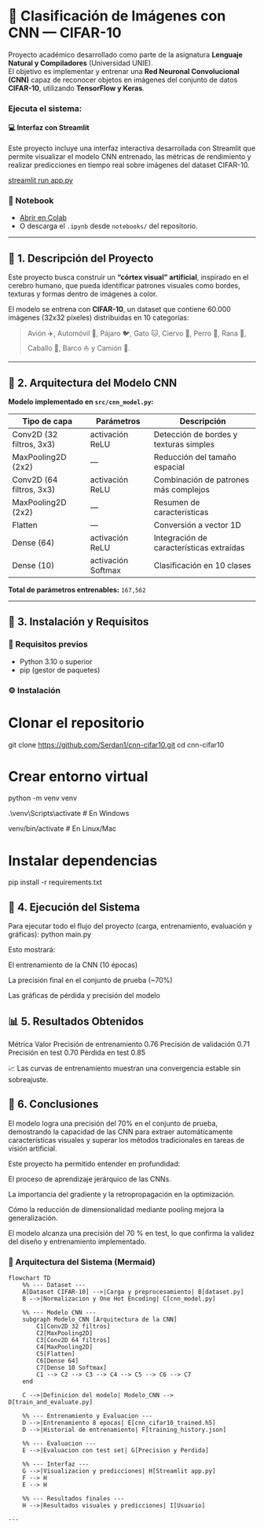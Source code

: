 # 🧠 Clasificación de Imágenes con CNN — CIFAR-10

Proyecto académico desarrollado como parte de la asignatura **Lenguaje Natural y Compiladores** (Universidad UNIE).  
El objetivo es implementar y entrenar una **Red Neuronal Convolucional (CNN)** capaz de reconocer objetos en imágenes del conjunto de datos **CIFAR-10**, utilizando **TensorFlow y Keras**.

### Ejecuta el sistema:

#### 💻 Interfaz con Streamlit

Este proyecto incluye una interfaz interactiva desarrollada con Streamlit que permite visualizar el modelo CNN entrenado, las métricas de rendimiento y realizar predicciones en tiempo real sobre imágenes del dataset CIFAR-10.

[streamlit run app.py](https://cnn-cifar10-gksz6dmdjwxwrydjlsx2rp.streamlit.app/)

### 📓 Notebook
- [Abrir en Colab](https://colab.research.google.com/github/Serdan1/cnn-cifar10/blob/main/notebooks/cnn_cifar10.ipynb)
- O descarga el `.ipynb` desde `notebooks/` del repositorio.

---

## 🚀 1. Descripción del Proyecto

Este proyecto busca construir un **“córtex visual” artificial**, inspirado en el cerebro humano, que pueda identificar patrones visuales como bordes, texturas y formas dentro de imágenes a color.

El modelo se entrena con **CIFAR-10**, un dataset que contiene 60.000 imágenes (32x32 píxeles) distribuidas en 10 categorías:
> Avión ✈️, Automóvil 🚗, Pájaro 🐦, Gato 🐱, Ciervo 🦌, Perro 🐶, Rana 🐸, Caballo 🐴, Barco ⛵ y Camión 🚚.

---

## 🧱 2. Arquitectura del Modelo CNN

**Modelo implementado en `src/cnn_model.py`:**

| Tipo de capa | Parámetros | Descripción |
|---------------|-------------|--------------|
| Conv2D (32 filtros, 3x3) | activación ReLU | Detección de bordes y texturas simples |
| MaxPooling2D (2x2) | — | Reducción del tamaño espacial |
| Conv2D (64 filtros, 3x3) | activación ReLU | Combinación de patrones más complejos |
| MaxPooling2D (2x2) | — | Resumen de características |
| Flatten | — | Conversión a vector 1D |
| Dense (64) | activación ReLU | Integración de características extraídas |
| Dense (10) | activación Softmax | Clasificación en 10 clases |

**Total de parámetros entrenables:** `167,562`

---

## 🧠 3. Instalación y Requisitos

### 🔧 Requisitos previos
- Python 3.10 o superior  
- pip (gestor de paquetes)

### ⚙️ Instalación
# Clonar el repositorio
git clone https://github.com/Serdan1/cnn-cifar10.git
cd cnn-cifar10

# Crear entorno virtual
python -m venv venv

.\venv\Scripts\activate  # En Windows

venv/bin/activate # En Linux/Mac

# Instalar dependencias
pip install -r requirements.txt


## 🚀 4. Ejecución del Sistema
Para ejecutar todo el flujo del proyecto (carga, entrenamiento, evaluación y gráficas):
python main.py

Esto mostrará:

El entrenamiento de la CNN (10 épocas)

La precisión final en el conjunto de prueba (~70%)

Las gráficas de pérdida y precisión del modelo

## 📊 5. Resultados Obtenidos
Métrica	Valor
Precisión de entrenamiento	0.76
Precisión de validación	0.71
Precisión en test	0.70
Pérdida en test	0.85

📈 Las curvas de entrenamiento muestran una convergencia estable sin sobreajuste.


## 🧭 6. Conclusiones

El modelo logra una precisión del 70% en el conjunto de prueba,
demostrando la capacidad de las CNN para extraer automáticamente características visuales
y superar los métodos tradicionales en tareas de visión artificial.


Este proyecto ha permitido entender en profundidad:

El proceso de aprendizaje jerárquico de las CNNs.

La importancia del gradiente y la retropropagación en la optimización.

Cómo la reducción de dimensionalidad mediante pooling mejora la generalización.

El modelo alcanza una precisión del 70 % en test, lo que confirma la validez del diseño y entrenamiento implementado.


### 🧩 Arquitectura del Sistema (Mermaid)

```mermaid
flowchart TD
    %% --- Dataset ---
    A[Dataset CIFAR-10] -->|Carga y preprocesamiento| B[dataset.py]
    B -->|Normalizacion y One Hot Encoding| C[cnn_model.py]
    
    %% --- Modelo CNN ---
    subgraph Modelo_CNN [Arquitectura de la CNN]
        C1[Conv2D 32 filtros]
        C2[MaxPooling2D]
        C3[Conv2D 64 filtros]
        C4[MaxPooling2D]
        C5[Flatten]
        C6[Dense 64]
        C7[Dense 10 Softmax]
        C1 --> C2 --> C3 --> C4 --> C5 --> C6 --> C7
    end
    
    C -->|Definicion del modelo| Modelo_CNN --> D[train_and_evaluate.py]
    
    %% --- Entrenamiento y Evaluacion ---
    D -->|Entrenamiento 8 epocas| E[cnn_cifar10_trained.h5]
    D -->|Historial de entrenamiento| F[training_history.json]
    
    %% --- Evaluacion ---
    E -->|Evaluacion con test set| G[Precision y Perdida]
    
    %% --- Interfaz ---
    G -->|Visualizacion y predicciones| H[Streamlit app.py]
    F --> H
    E --> H
    
    %% --- Resultados finales ---
    H -->|Resultados visuales y predicciones| I[Usuario]

---
